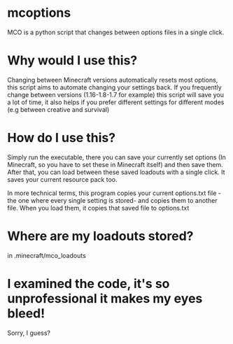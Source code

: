 # mcoptions
MCO is a python script that changes between options files in a single click.

# Why would I use this?
Changing between Minecraft versions automatically resets most options, this script aims to automate changing your settings back. If you frequently change between versions (1.16-1.8-1.7 for example) this script will save you a lot of time, it also helps if you prefer different settings for different modes (e.g between creative and survival)

# How do I use this?
Simply run the executable, there you can save your currently set options (In Minecraft, so you have to set these in Minecraft itself) and then save them. After that, you can load between these saved loadouts with a single click. It saves your current resource pack too.

In more technical terms, this program copies your current options.txt file -the one where every single setting is stored- and copies them to another file. When you load them, it copies that saved file to options.txt

# Where are my loadouts stored?
in .minecraft/mco_loadouts

# I examined the code, it's so unprofessional it makes my eyes bleed!
Sorry, I guess?
